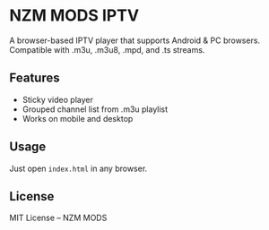 # NZM MODS IPTV

A browser-based IPTV player that supports Android & PC browsers. Compatible with .m3u, .m3u8, .mpd, and .ts streams.

## Features
- Sticky video player
- Grouped channel list from .m3u playlist
- Works on mobile and desktop

## Usage
Just open `index.html` in any browser.

## License
MIT License – NZM MODS